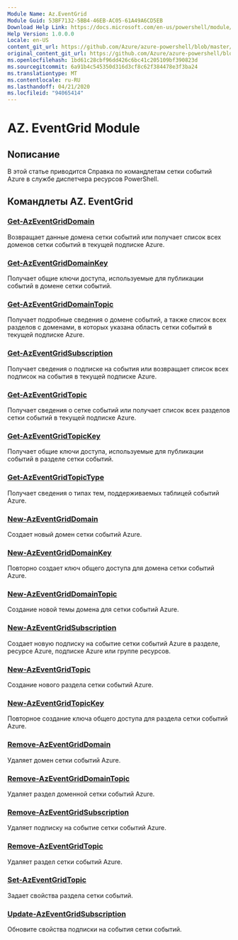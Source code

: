 ```yaml
---
Module Name: Az.EventGrid
Module Guid: 53BF7132-5BB4-46EB-AC05-61A49A6CD5EB
Download Help Link: https://docs.microsoft.com/en-us/powershell/module/az.eventgrid
Help Version: 1.0.0.0
Locale: en-US
content_git_url: https://github.com/Azure/azure-powershell/blob/master/src/EventGrid/EventGrid/help/Az.EventGrid.md
original_content_git_url: https://github.com/Azure/azure-powershell/blob/master/src/EventGrid/EventGrid/help/Az.EventGrid.md
ms.openlocfilehash: 1bd61c28cbf96dd426c6bc41c205109bf390823d
ms.sourcegitcommit: 6a91b4c545350d316d3cf8c62f384478e3f3ba24
ms.translationtype: MT
ms.contentlocale: ru-RU
ms.lasthandoff: 04/21/2020
ms.locfileid: "94065414"
---
```

# AZ. EventGrid Module
## Nописание
В этой статье приводится Справка по командлетам сетки событий Azure в службе диспетчера ресурсов PowerShell.

## Командлеты AZ. EventGrid
### [Get-AzEventGridDomain](Get-AzEventGridDomain.md)
Возвращает данные домена сетки событий или получает список всех доменов сетки событий в текущей подписке Azure.

### [Get-AzEventGridDomainKey](Get-AzEventGridDomainKey.md)
Получает общие ключи доступа, используемые для публикации событий в домене сетки событий.

### [Get-AzEventGridDomainTopic](Get-AzEventGridDomainTopic.md)
Получает подробные сведения о домене событий, а также список всех разделов с доменами, в которых указана область сетки событий в текущей подписке Azure.

### [Get-AzEventGridSubscription](Get-AzEventGridSubscription.md)
Получает сведения о подписке на события или возвращает список всех подписок на события в текущей подписке Azure.

### [Get-AzEventGridTopic](Get-AzEventGridTopic.md)
Получает сведения о сетке событий или получает список всех разделов сетки событий в текущей подписке Azure.

### [Get-AzEventGridTopicKey](Get-AzEventGridTopicKey.md)
Получает общие ключи доступа, используемые для публикации событий в разделе сетки событий.

### [Get-AzEventGridTopicType](Get-AzEventGridTopicType.md)
Получает сведения о типах тем, поддерживаемых таблицей событий Azure.

### [New-AzEventGridDomain](New-AzEventGridDomain.md)
Создает новый домен сетки событий Azure.

### [New-AzEventGridDomainKey](New-AzEventGridDomainKey.md)
Повторно создает ключ общего доступа для домена сетки событий Azure.

### [New-AzEventGridDomainTopic](New-AzEventGridDomainTopic.md)
Создание новой темы домена для сетки событий Azure.

### [New-AzEventGridSubscription](New-AzEventGridSubscription.md)
Создает новую подписку на событие сетки событий Azure в разделе, ресурсе Azure, подписке Azure или группе ресурсов.

### [New-AzEventGridTopic](New-AzEventGridTopic.md)
Создание нового раздела сетки событий Azure.

### [New-AzEventGridTopicKey](New-AzEventGridTopicKey.md)
Повторное создание ключа общего доступа для раздела сетки событий Azure.

### [Remove-AzEventGridDomain](Remove-AzEventGridDomain.md)
Удаляет домен сетки событий Azure.

### [Remove-AzEventGridDomainTopic](Remove-AzEventGridDomainTopic.md)
Удаляет раздел доменной сетки событий Azure.

### [Remove-AzEventGridSubscription](Remove-AzEventGridSubscription.md)
Удаляет подписку на событие сетки событий Azure.

### [Remove-AzEventGridTopic](Remove-AzEventGridTopic.md)
Удаляет раздел сетки событий Azure.

### [Set-AzEventGridTopic](Set-AzEventGridTopic.md)
Задает свойства раздела сетки событий.

### [Update-AzEventGridSubscription](Update-AzEventGridSubscription.md)
Обновите свойства подписки на события сетки событий.

